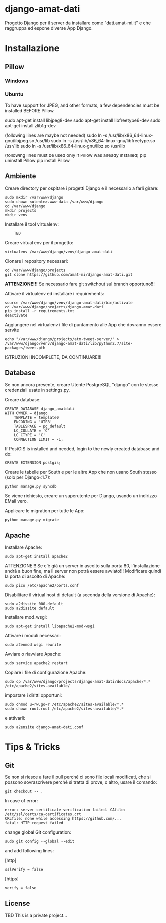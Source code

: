 # django-amat-dati

Progetto Django per il server da installare come "dati.amat-mi.it" e che raggruppa ed espone diverse App Django.

# Installazione

## Pillow

### Windows

### Ubuntu

To have support for JPEG, and other formats, a few dependencies must be installed BEFORE Pillow.

sudo apt-get install libjpeg8-dev
sudo apt-get install libfreetype6-dev
sudo apt-get install zlib1g-dev

(following lines are maybe not needed)
sudo ln -s /usr/lib/x86_64-linux-gnu/libjpeg.so /usr/lib
sudo ln -s /usr/lib/x86_64-linux-gnu/libfreetype.so /usr/lib
sudo ln -s /usr/lib/x86_64-linux-gnu/libz.so /usr/lib

(following lines must be used only if Pillow was already installed)
pip uninstall Pillow
pip install Pillow

## Ambiente

Creare directory per ospitare i progetti Django e il necessario a farli girare:

    sudo mkdir /var/www/django
    sudo chown <utente>.www-data /var/www/django 
    cd /var/www/django    
    mkdir projects
    mkdir venv
	    
Installare il tool virtualenv:
		
		TBD
		
Creare virtual env per il progetto:
	
    virtualenv /var/www/django/venv/django-amat-dati
		
Clonare i repository necessari:

    cd /var/www/django/projects
    git clone https://github.com/amat-mi/django-amat-dati.git
    
__ATTENZIONE!!!__ Se necessario fare git switchout sul branch opportuno!!!

Attivare il virtualenv ed installare i requirements:

    source /var/www/django/venv/django-amat-dati/bin/activate
    cd /var/www/django/projects/django-amat-dati
    pip install -r requirements.txt
    deactivate
    
Aggiungere nel virtualenv i file di puntamento alle App che dovranno essere servite

    echo "/var/www/django/projects/atm-tweet-server/" > /var/www/django/venv/django-amat-dati/lib/python2.7/site-packages/tweet.pth
        
ISTRUZIONI INCOMPLETE, DA CONTINUARE!!!

## Database

Se non ancora presente, creare Utente PostgreSQL "django" con le stesse credenziali usate in settings.py.

Creare database:

    CREATE DATABASE django_amatdati
    WITH OWNER = django
        TEMPLATE = template0
        ENCODING = 'UTF8'
        TABLESPACE = pg_default
        LC_COLLATE = 'C'
        LC_CTYPE = 'C'
        CONNECTION LIMIT = -1;

If PostGIS is installed and needed, login to the newly created database and do:
	          
    CREATE EXTENSION postgis;
       
Creare le tabelle per South e per le altre App che non usano South stesso (solo per Django<1.7):

    python manage.py syncdb
    
Se viene richiesto, creare un superutente per Django, usando un indirizzo EMail vero.

Applicare le migration per tutte le App:

    python manage.py migrate
    
## Apache

Installare Apache:

    sudo apt-get install apache2

ATTENZIONE!!! Se c'è già un server in ascolto sulla porta 80, 
	l'installazione andrà a buon fine, ma il server non potrà essere avviato!!!
	Modificare quindi la porta di ascolto di Apache:
	
    sudo pico /etc/apache2/ports.conf
 
Disabilitare il virtual host di default (a seconda della versione di Apache):

    sudo a2dissite 000-default
    sudo a2dissite default

Installare mod_wsgi:

    sudo apt-get install libapache2-mod-wsgi

Attivare i moduli necessari:

    sudo a2enmod wsgi rewrite
    
Avviare o riavviare Apache:

    sudo service apache2 restart

Copiare i file di configurazione Apache:

    sudo cp /var/www/django/projects/django-amat-dati/docs/apache/*.* /etc/apache2/sites-available/
    
impostare i diritti opportuni:

    sudo chmod u=rw,go=r /etc/apache2/sites-available/*.*
    sudo chown root.root /etc/apache2/sites-available/*.*
    
e attivarli:
	
    sudo a2ensite django-amat-dati.conf

# Tips & Tricks

## Git

Se non si riesce a fare il pull perché ci sono file locali modificati, che si possono sovrascrivere
perché si tratta di prove, o altro, usare il comando:

    git checkout -- .

In case of error:

    error: server certificate verification failed. CAfile: /etc/ssl/certs/ca-certificates.crt 
    CRLfile: none while accessing https://github.com/...
    fatal: HTTP request failed

change global Git configuration:

    sudo git config --global --edit

and add following lines:

  [http]

	sslVerify = false

  [https]

	verify = false

## License

TBD
This is a private project...
